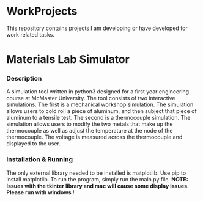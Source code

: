 WorkProjects
===================
This repository contains projects I am developing or have developed for work related tasks.

# Materials Lab Simulator #

### Description ###
A simulation tool written in python3 designed for a first year engineering course at McMaster University. The tool consists of two interactive simulations. The first is a mechanical workshop simulation. The simulation allows users to cold roll a piece of aluminum, and then subject that piece of aluminum to a tensile test. The second is a thermocouple simulation. The simulation allows users to modify the two metals that make up the thermocouple as well as adjust the temperature at the node of the thermocouple. The voltage is measured across the thermocouple and displayed to the user.

### Installation & Running ###
The only external library needed to be installed is matplotlib. Use pip to install matplotlib. To run the program, simply run the main.py file. **NOTE: Issues with the tkinter library and mac will cause some display issues. Please run with windows !**